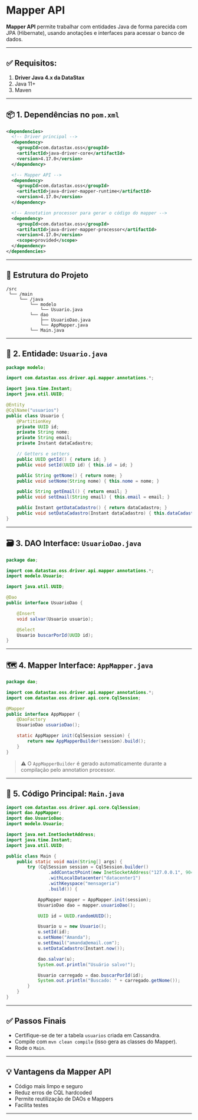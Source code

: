 # Mapper API

**Mapper API** permite trabalhar com entidades Java de forma parecida com JPA (Hibernate), usando anotações e interfaces para acessar o banco de dados.

---

## ✅ Requisitos:

1. **Driver Java 4.x da DataStax**
2. Java 11+
3. Maven

---

## 📦 1. Dependências no `pom.xml`

```xml
<dependencies>
  <!-- Driver principal -->
  <dependency>
    <groupId>com.datastax.oss</groupId>
    <artifactId>java-driver-core</artifactId>
    <version>4.17.0</version>
  </dependency>

  <!-- Mapper API -->
  <dependency>
    <groupId>com.datastax.oss</groupId>
    <artifactId>java-driver-mapper-runtime</artifactId>
    <version>4.17.0</version>
  </dependency>

  <!-- Annotation processor para gerar o código do mapper -->
  <dependency>
    <groupId>com.datastax.oss</groupId>
    <artifactId>java-driver-mapper-processor</artifactId>
    <version>4.17.0</version>
    <scope>provided</scope>
  </dependency>
</dependencies>
```

---

## 📁 Estrutura do Projeto

```
/src
 └── /main
     └── /java
         └── modelo
             └── Usuario.java
         └── dao
             ├── UsuarioDao.java
             └── AppMapper.java
         └── Main.java
```

---

## 📘 2. Entidade: `Usuario.java`

```java
package modelo;

import com.datastax.oss.driver.api.mapper.annotations.*;

import java.time.Instant;
import java.util.UUID;

@Entity
@CqlName("usuarios")
public class Usuario {
    @PartitionKey
    private UUID id;
    private String nome;
    private String email;
    private Instant dataCadastro;

    // Getters e setters
    public UUID getId() { return id; }
    public void setId(UUID id) { this.id = id; }

    public String getNome() { return nome; }
    public void setNome(String nome) { this.nome = nome; }

    public String getEmail() { return email; }
    public void setEmail(String email) { this.email = email; }

    public Instant getDataCadastro() { return dataCadastro; }
    public void setDataCadastro(Instant dataCadastro) { this.dataCadastro = dataCadastro; }
}
```

---

## 🗃️ 3. DAO Interface: `UsuarioDao.java`

```java
package dao;

import com.datastax.oss.driver.api.mapper.annotations.*;
import modelo.Usuario;

import java.util.UUID;

@Dao
public interface UsuarioDao {

    @Insert
    void salvar(Usuario usuario);

    @Select
    Usuario buscarPorId(UUID id);
}
```

---

## 🗺️ 4. Mapper Interface: `AppMapper.java`

```java
package dao;

import com.datastax.oss.driver.api.mapper.annotations.*;
import com.datastax.oss.driver.api.core.CqlSession;

@Mapper
public interface AppMapper {
    @DaoFactory
    UsuarioDao usuarioDao();

    static AppMapper init(CqlSession session) {
        return new AppMapperBuilder(session).build();
    }
}
```

> ⚠️ O `AppMapperBuilder` é gerado automaticamente durante a compilação pelo annotation processor.

---

## 🚀 5. Código Principal: `Main.java`

```java
import com.datastax.oss.driver.api.core.CqlSession;
import dao.AppMapper;
import dao.UsuarioDao;
import modelo.Usuario;

import java.net.InetSocketAddress;
import java.time.Instant;
import java.util.UUID;

public class Main {
    public static void main(String[] args) {
        try (CqlSession session = CqlSession.builder()
                .addContactPoint(new InetSocketAddress("127.0.0.1", 9042))
                .withLocalDatacenter("datacenter1")
                .withKeyspace("mensageria")
                .build()) {

            AppMapper mapper = AppMapper.init(session);
            UsuarioDao dao = mapper.usuarioDao();

            UUID id = UUID.randomUUID();

            Usuario u = new Usuario();
            u.setId(id);
            u.setNome("Amanda");
            u.setEmail("amanda@email.com");
            u.setDataCadastro(Instant.now());

            dao.salvar(u);
            System.out.println("Usuário salvo!");

            Usuario carregado = dao.buscarPorId(id);
            System.out.println("Buscado: " + carregado.getNome());
        }
    }
}
```

---

## ✅ Passos Finais

* Certifique-se de ter a tabela `usuarios` criada em Cassandra.
* Compile com `mvn clean compile` (isso gera as classes do Mapper).
* Rode o `Main`.

---

## 💡 Vantagens da Mapper API

* Código mais limpo e seguro
* Reduz erros de CQL hardcoded
* Permite reutilização de DAOs e Mappers
* Facilita testes

---
